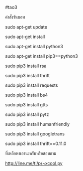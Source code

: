 #tao3

คำสั่งรันบอท

sudo apt-get update

sudo apt-get install 

sudo apt-get install python3

sudo apt-get install pip3==python3

sudo pip3 install rsa

sudo pip3 install thrift

sudo pip3 install requests

sudo pip3 install bs4

sudo pip3 install gtts

sudo pip3 install pytz

sudo pip3 install humanfriendly

sudo pip3 install googletrans

sudo pip3 install thrift==0.11.0


ที่เหลือหาเอานะครับหรือสอบถาม

http://line.me/ti/p/~xcool.py
